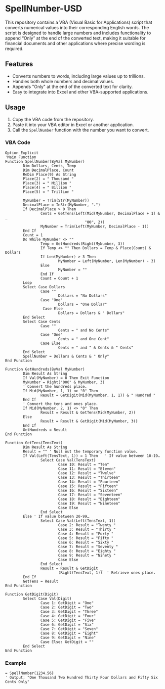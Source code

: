 # SpellNumber-USD
This repository contains a VBA (Visual Basic for Applications) script that converts numerical values into their corresponding English words. The script is designed to handle large numbers and includes functionality to append “Only” at the end of the converted text, making it suitable for financial documents and other applications where precise wording is required.

## Features
- Converts numbers to words, including large values up to trillions.
- Handles both whole numbers and decimal values.
- Appends "Only" at the end of the converted text for clarity.
- Easy to integrate into Excel and other VBA-supported applications.

## Usage
1. Copy the VBA code from the repository.
2. Paste it into your VBA editor in Excel or another application.
3. Call the `SpellNumber` function with the number you want to convert.

### VBA Code
```vba
Option Explicit
'Main Function
Function SpellNumber(ByVal MyNumber)
        Dim Dollars, Cents, Temp
        Dim DecimalPlace, Count
        ReDim Place(9) As String
        Place(2) = " Thousand "
        Place(3) = " Million "
        Place(4) = " Billion "
        Place(5) = " Trillion "
 
        MyNumber = Trim(Str(MyNumber))
        DecimalPlace = InStr(MyNumber, ".")
        If DecimalPlace > 0 Then
                Cents = GetTens(Left(Mid(MyNumber, DecimalPlace + 1) & _
                                    "00", 2))
                MyNumber = Trim(Left(MyNumber, DecimalPlace - 1))
        End If
        Count = 1
        Do While MyNumber <> ""
                Temp = GetHundreds(Right(MyNumber, 3))
                If Temp <> "" Then Dollars = Temp & Place(Count) & Dollars
                If Len(MyNumber) > 3 Then
                        MyNumber = Left(MyNumber, Len(MyNumber) - 3)
                Else
                        MyNumber = ""
                End If
                Count = Count + 1
        Loop
        Select Case Dollars
                Case ""
                        Dollars = "No Dollars"
                Case "One"
                        Dollars = "One Dollar"
                 Case Else
                        Dollars = Dollars & " Dollars"
        End Select
        Select Case Cents
                Case ""
                        Cents = " and No Cents"
                Case "One"
                        Cents = " and One Cent"
                Case Else
                        Cents = " and " & Cents & " Cents"
        End Select
        SpellNumber = Dollars & Cents & " Only"
End Function
 
Function GetHundreds(ByVal MyNumber)
        Dim Result As String
        If Val(MyNumber) = 0 Then Exit Function
        MyNumber = Right("000" & MyNumber, 3)
        ' Convert the hundreds place.
        If Mid(MyNumber, 1, 1) <> "0" Then
                Result = GetDigit(Mid(MyNumber, 1, 1)) & " Hundred "
        End If
        ' Convert the tens and ones place.
        If Mid(MyNumber, 2, 1) <> "0" Then
                Result = Result & GetTens(Mid(MyNumber, 2))
        Else
                Result = Result & GetDigit(Mid(MyNumber, 3))
        End If
        GetHundreds = Result
End Function
 
Function GetTens(TensText)
        Dim Result As String
        Result = "" ' Null out the temporary function value.
        If Val(Left(TensText, 1)) = 1 Then   ' If value between 10-19…
                Select Case Val(TensText)
                        Case 10: Result = "Ten"
                        Case 11: Result = "Eleven"
                        Case 12: Result = "Twelve"
                        Case 13: Result = "Thirteen"
                        Case 14: Result = "Fourteen"
                        Case 15: Result = "Fifteen"
                        Case 16: Result = "Sixteen"
                        Case 17: Result = "Seventeen"
                        Case 18: Result = "Eighteen"
                        Case 19: Result = "Nineteen"
                        Case Else
                End Select
        Else ' If value between 20-99…
                Select Case Val(Left(TensText, 1))
                        Case 2: Result = "Twenty "
                        Case 3: Result = "Thirty "
                        Case 4: Result = "Forty "
                        Case 5: Result = "Fifty "
                        Case 6: Result = "Sixty "
                        Case 7: Result = "Seventy "
                        Case 8: Result = "Eighty "
                        Case 9: Result = "Ninety "
                        Case Else
                End Select
                Result = Result & GetDigit _
                        (Right(TensText, 1))  ' Retrieve ones place.
        End If
        GetTens = Result
End Function
 
Function GetDigit(Digit)
        Select Case Val(Digit)
                Case 1: GetDigit = "One"
                Case 2: GetDigit = "Two"
                Case 3: GetDigit = "Three"
                Case 4: GetDigit = "Four"
                Case 5: GetDigit = "Five"
                Case 6: GetDigit = "Six"
                Case 7: GetDigit = "Seven"
                Case 8: GetDigit = "Eight"
                Case 9: GetDigit = "Nine"
                Case Else: GetDigit = ""
        End Select
End Function
```

### Example
```vba
= SpellNumber(1234.56)
' Output: "One Thousand Two Hundred Thirty Four Dollars and Fifty Six Cents Only"
